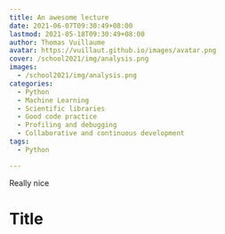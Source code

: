 ```yaml
---
title: An awesome lecture
date: 2021-06-07T09:30:49+08:00
lastmod: 2021-05-18T09:30:49+08:00
author: Thomas Vuillaume
avatar: https://vuillaut.github.io/images/avatar.png
cover: /school2021/img/analysis.png
images:
  - /school2021/img/analysis.png
categories:
  - Python
  - Machine Learning
  - Scientific libraries
  - Good code practice
  - Profiling and debugging
  - Collaborative and continuous development
tags:
  - Python

---
```


Really nice

<!--more-->

# Title
